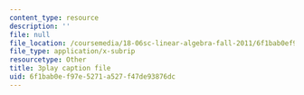 ```yaml
---
content_type: resource
description: ''
file: null
file_location: /coursemedia/18-06sc-linear-algebra-fall-2011/6f1bab0ef97e5271a527f47de93876dc_4PnArrxCZLE.vtt
file_type: application/x-subrip
resourcetype: Other
title: 3play caption file
uid: 6f1bab0e-f97e-5271-a527-f47de93876dc
---
```

